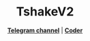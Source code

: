 <h1 align="center">TshakeV2</h1>

<p align="center">
  <strong><a href="https://t.me/ameirc">Telegram channel</a></strong> |
  <strong><a href="https://t.me/ameir_a">Coder</a></strong>
</p>
